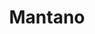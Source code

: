 ---
title: Mantano
member_url: Mantano
country: France
series: ["country"] 
tags: ["members"]
categories: ["Technology providers"]
summary: "the company behind the Bookari mobile reading application."
press:
active: true
layout: members 
showReadTime: false
showDate: false
permalink: ""
date: 
--- 